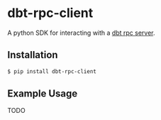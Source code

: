 # dbt-rpc-client

A python SDK for interacting with a [dbt rpc server](https://docs.getdbt.com/docs/rpc).

## Installation

```bash
$ pip install dbt-rpc-client
```

## Example Usage

TODO
